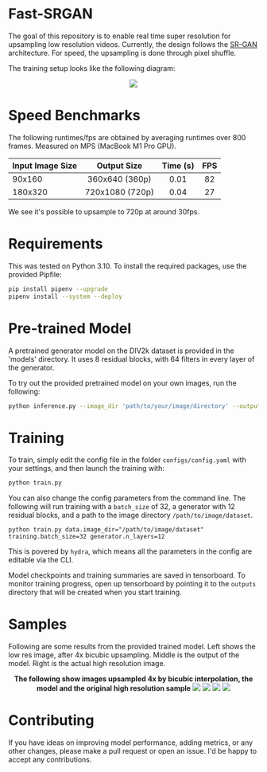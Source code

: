 # Fast-SRGAN
The goal of this repository is to enable real time super resolution for upsampling low resolution videos. Currently, the design follows the [SR-GAN](https://arxiv.org/pdf/1609.04802.pdf) architecture. For speed, the upsampling is done through pixel shuffle.

The training setup looks like the following diagram:

<p align="center">
  <img src="https://user-images.githubusercontent.com/4294680/67164120-22157480-f377-11e9-87c1-5b6acace0e47.png">
</p>

# Speed Benchmarks
The following runtimes/fps are obtained by averaging runtimes over 800 frames. Measured on MPS (MacBook M1 Pro GPU).

| Input Image Size  |      Output Size     | Time (s)  | FPS |
|   -------------   |:--------------------:|:---------:|:---:|
|     90x160        |    360x640 (360p)    |   0.01    | 82  |
|     180x320       |    720x1080 (720p)   |   0.04    | 27  |

We see it's possible to upsample to 720p at around 30fps.

# Requirements
This was tested on Python 3.10. To install the required packages, use the provided Pipfile:
```bash
pip install pipenv --upgrade
pipenv install --system --deploy
```

# Pre-trained Model
A pretrained generator model on the DIV2k dataset is provided in the 'models' directory. It uses 8 residual blocks, with 64 filters in every layer of the generator. 


To try out the provided pretrained model on your own images, run the following:

```bash
python inference.py --image_dir 'path/to/your/image/directory' --output_dir 'path/to/save/super/resolution/images'
```

# Training
To train, simply edit the config file in the folder `configs/config.yaml` with your settings, and then launch the training with:
```bash
python train.py
```

You can also change the config parameters from the command line. The following will run training with a `batch_size` of 32, a generator with 12 residual blocks, and a path to the image directory `/path/to/image/dataset`.
```
python train.py data.image_dir="/path/to/image/dataset" training.batch_size=32 generator.n_layers=12

```
This is povered by `hydra`, which means all the parameters in the config are editable via the CLI.

Model checkpoints and training summaries are saved in tensorboard. To monitor training progress, open up tensorboard by pointing it to the `outputs` directory that will be created when you start training.

# Samples
Following are some results from the provided trained model. Left shows the low res image, after 4x bicubic upsampling. Middle is the output of the model. Right is the actual high resolution image.

<p align="center">
  <b>The following show images upsampled 4x by bicubic interpolation, the model and the original high resolution sample</b>
  <img src="https://github.com/HasnainRaz/Fast-SRGAN/assets/4294680/95b6f8e4-f6c0-403b-854e-78c5589fbec6g"> 
  <img src="hhttps://github.com/HasnainRaz/Fast-SRGAN/assets/4294680/62aa7465-0f4e-4fc0-8e84-ee4ac9ac267">
  <img src="https://github.com/HasnainRaz/Fast-SRGAN/assets/4294680/67472974-56a5-4505-abaa-5e1c86467da1">
  <img src="https://github.com/HasnainRaz/Fast-SRGAN/assets/4294680/0d16647e-75ea-4150-bba0-2ea70ba05ca0">
</p>

# Contributing
If you have ideas on improving model performance, adding metrics, or any other changes, please make a pull request or open an issue. I'd be happy to accept any contributions.

